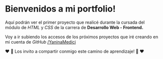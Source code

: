 # Bienvenidos a mi portfolio!

Aquí podrán ver el primer proyecto que realicé durante la cursada del módulo de *HTML* y *CSS* de la carrera de **Desarrollo Web - Frontend.**

Voy a ir subiendo los accesos de los próximos proyectos que iré creando en mi cuenta de *GitHub* [/YaninaMedici](https://github.com/YaninaMedici)

❤ 🚀 Los invito a compartir conmigo este camino de aprendizaje! 🚀 ❤

